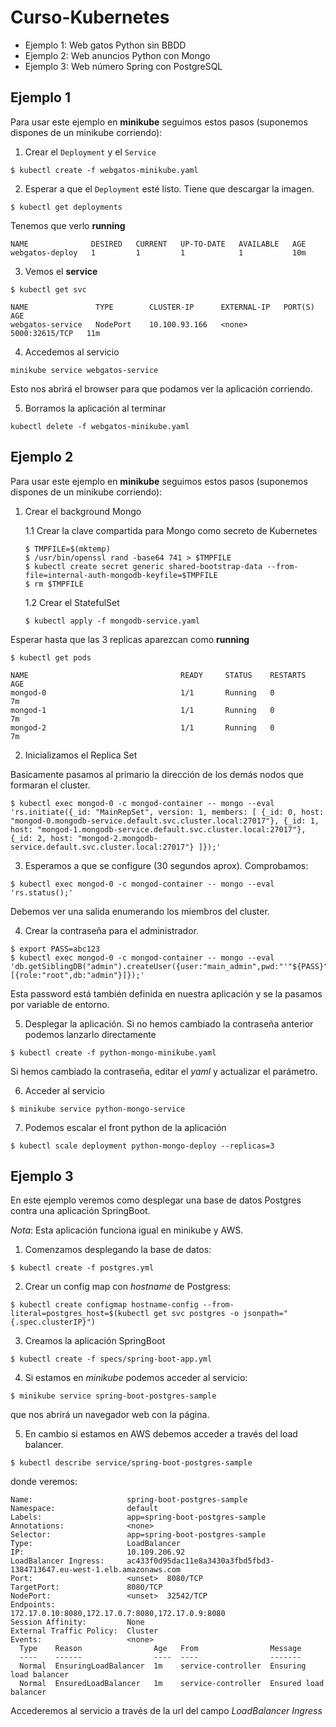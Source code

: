 # Curso-Kubernetes

* Ejemplo 1: Web gatos Python sin BBDD
* Ejemplo 2: Web anuncios Python con Mongo
* Ejemplo 3: Web número Spring con PostgreSQL

## Ejemplo 1

Para usar este ejemplo en **minikube** seguimos estos pasos (suponemos dispones de un minikube corriendo):

1. Crear el `Deployment` y el `Service`

`$ kubectl create -f webgatos-minikube.yaml`

2. Esperar a que el `Deployment` esté listo. Tiene que descargar la imagen.

`$ kubectl get deployments`

Tenemos que verlo **running**

```
NAME              DESIRED   CURRENT   UP-TO-DATE   AVAILABLE   AGE
webgatos-deploy   1         1         1            1           10m
```

3. Vemos el **service**

`$ kubectl get svc`

```
NAME               TYPE        CLUSTER-IP      EXTERNAL-IP   PORT(S)          AGE
webgatos-service   NodePort    10.100.93.166   <none>        5000:32615/TCP   11m
```

4. Accedemos al servicio

`minikube service webgatos-service`

Esto nos abrirá el browser para que podamos ver la aplicación corriendo.

5. Borramos la aplicación al terminar

`kubectl delete -f webgatos-minikube.yaml`

## Ejemplo 2

Para usar este ejemplo en **minikube** seguimos estos pasos (suponemos dispones de un minikube corriendo):

1. Crear el background Mongo

	1.1 Crear la clave compartida para Mongo como secreto de Kubernetes

	```
	$ TMPFILE=$(mktemp)
	$ /usr/bin/openssl rand -base64 741 > $TMPFILE
	$ kubectl create secret generic shared-bootstrap-data --from-file=internal-auth-mongodb-keyfile=$TMPFILE
	$ rm $TMPFILE
	```

	1.2 Crear el StatefulSet

	`$ kubectl apply -f mongodb-service.yaml`

Esperar hasta que las 3 replicas aparezcan como **running**

`$ kubectl get pods`

```
NAME                                  READY     STATUS    RESTARTS   AGE       
mongod-0                              1/1       Running   0          7m       
mongod-1                              1/1       Running   0          7m       
mongod-2                              1/1       Running   0          7m       
```

2. Inicializamos el Replica Set

Basicamente pasamos al primario la dirección de los demás nodos que formaran el cluster.

```
$ kubectl exec mongod-0 -c mongod-container -- mongo --eval 'rs.initiate({_id: "MainRepSet", version: 1, members: [ {_id: 0, host: "mongod-0.mongodb-service.default.svc.cluster.local:27017"}, {_id: 1, host: "mongod-1.mongodb-service.default.svc.cluster.local:27017"}, {_id: 2, host: "mongod-2.mongodb-service.default.svc.cluster.local:27017"} ]});'
```

3. Esperamos a que se configure (30 segundos aprox). Comprobamos:

`$ kubectl exec mongod-0 -c mongod-container -- mongo --eval 'rs.status();'`

Debemos ver una salida enumerando los miembros del cluster.

4. Crear la contraseña para el administrador.

```
$ export PASS=abc123
$ kubectl exec mongod-0 -c mongod-container -- mongo --eval 'db.getSiblingDB("admin").createUser({user:"main_admin",pwd:"'"${PASS}"'",roles:[{role:"root",db:"admin"}]});'
```

Esta password está también definida en nuestra aplicación y se la pasamos por variable de entorno.

5. Desplegar la aplicación. Si no hemos cambiado la contraseña anterior podemos lanzarlo directamente

`$ kubectl create -f python-mongo-minikube.yaml`

Si hemos cambiado la contraseña, editar el _yaml_ y actualizar el parámetro.

6. Acceder al servicio

`$ minikube service python-mongo-service`

7. Podemos escalar el front python de la aplicación

`$ kubectl scale deployment python-mongo-deploy --replicas=3`

## Ejemplo 3

En este ejemplo veremos como desplegar una base de datos Postgres contra una aplicación SpringBoot.

*Nota*: Esta aplicación funciona igual en minikube y AWS.

1. Comenzamos desplegando la base de datos:

`$ kubectl create -f postgres.yml`

2. Crear un config map con _hostname_ de Postgress:

`$ kubectl create configmap hostname-config --from-literal=postgres_host=$(kubectl get svc postgres -o jsonpath="{.spec.clusterIP}")`

3. Creamos la aplicación SpringBoot

`$ kubectl create -f specs/spring-boot-app.yml`

4. Si estamos en *minikube* podemos acceder al servicio:

`$ minikube service spring-boot-postgres-sample`

que nos abrirá un navegador web con la página.

5. En cambio si estamos en AWS debemos acceder a través del load balancer. 

`$ kubectl describe service/spring-boot-postgres-sample`

donde veremos:

```
Name:                     spring-boot-postgres-sample
Namespace:                default
Labels:                   app=spring-boot-postgres-sample
Annotations:              <none>
Selector:                 app=spring-boot-postgres-sample
Type:                     LoadBalancer
IP:                       10.109.206.92
LoadBalancer Ingress:     ac433f0d95dac11e8a3430a3fbd5fbd3-1384713647.eu-west-1.elb.amazonaws.com
Port:                     <unset>  8080/TCP
TargetPort:               8080/TCP
NodePort:                 <unset>  32542/TCP
Endpoints:                172.17.0.10:8080,172.17.0.7:8080,172.17.0.9:8080
Session Affinity:         None
External Traffic Policy:  Cluster
Events:                   <none>
  Type    Reason                Age   From                Message
  ----    ------                ----  ----                -------
  Normal  EnsuringLoadBalancer  1m    service-controller  Ensuring load balancer
  Normal  EnsuredLoadBalancer   1m    service-controller  Ensured load balancer
```

Accederemos al servicio a través de la url del campo _LoadBalancer Ingress_
